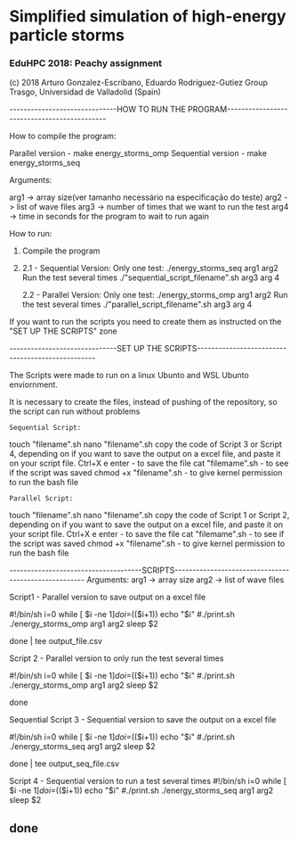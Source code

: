 # Simplified simulation of high-energy particle storms

### EduHPC 2018: Peachy assignment

(c) 2018 Arturo Gonzalez-Escribano, Eduardo Rodriguez-Gutiez
Group Trasgo, Universidad de Valladolid (Spain)


------------------------------HOW TO RUN THE PROGRAM--------------------------------------------

How to compile the program: 

Parallel version - make energy_storms_omp
Sequential version - make energy_storms_seq



Arguments:

arg1 -> array size(ver tamanho necessário na especificação do teste)
arg2 -> list of wave files
arg3 -> number of times that we want to run the test
arg4 -> time in seconds for the program to wait to run again

How to run:
1. Compile the program
2. 
    2.1 - Sequential Version:
        Only one test:
		./energy_storms_seq arg1 arg2
        Run the test several times
		./"sequential_script_filename".sh arg3 arg 4


	2.2 - Parallel Version:
	    Only one test:
		./energy_storms_omp arg1 arg2
        Run the test several times 
		./"parallel_script_filename".sh arg3 arg 4

If you want to run the scripts you need to create them as instructed on the "SET UP THE SCRIPTS" zone

------------------------------SET UP THE SCRIPTS-------------------------------------------------


The Scripts were made to run on a linux Ubunto and WSL Ubunto enviornment.

It is necessary to create the files, instead of pushing of the repository, so the script can run without problems

    Sequential Script:

touch "filename".sh
nano "filename".sh
copy the code of Script 3 or Script 4, depending on if you want to save the output on a excel file, and paste it on your script file.
Ctrl+X e enter - to save the file
cat "filemame".sh -  to see if the script was saved
chmod +x "filename".sh -  to give kernel permission to run the bash file 


    Parallel Script:

touch "filename".sh
nano "filename".sh
copy the code of Script 1 or Script 2, depending on if you want to save the output on a excel file, and paste it on your script file.
Ctrl+X e enter - to save the file
cat "filemame".sh -  to see if the script was saved
chmod +x "filename".sh -  to give kernel permission to run the bash file 





-------------------------------------SCRIPTS-----------------------------------------------------
Arguments: 
    arg1 -> array size
    arg2 -> list of wave files 


Script1 - Parallel version to save output on a excel file

#!/bin/sh
i=0
while [ $i -ne $1 ]
do
        i=$(($i+1))
        echo "$i"
	#./print.sh
	./energy_storms_omp arg1 arg2
	sleep $2
	
done | tee output_file.csv

Script 2 - Parallel version to only run the test several times

#!/bin/sh
i=0
while [ $i -ne $1 ]
do
        i=$(($i+1))
        echo "$i"
	#./print.sh
	./energy_storms_omp arg1 arg2
	sleep $2
	
done

Sequential 
Script 3 - Sequential version to save the output on a excel file

#!/bin/sh
i=0
while [ $i -ne $1 ]
do
        i=$(($i+1))
        echo "$i"
	#./print.sh
	./energy_storms_seq arg1 arg2
	sleep $2
	
done | tee output_seq_file.csv


Script 4 - Sequential version to run a test several times
#!/bin/sh
i=0
while [ $i -ne $1 ]
do
        i=$(($i+1))
        echo "$i"
	#./print.sh
	./energy_storms_seq arg1 arg2
	sleep $2
	
done 
--------------------------------------------------------------


